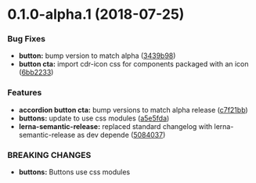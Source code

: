 <a name="0.1.0-alpha.1"></a>
# 0.1.0-alpha.1 (2018-07-25)


### Bug Fixes

* **button:** bump version to match alpha ([3439b98](https://github.com/rei/rei-cedar/commit/3439b98))
* **button cta:** import cdr-icon css for components packaged with an icon ([6bb2233](https://github.com/rei/rei-cedar/commit/6bb2233))


### Features

* **accordion button cta:** bump versions to match alpha release ([c7f21bb](https://github.com/rei/rei-cedar/commit/c7f21bb))
* **buttons:** update to use css modules ([a5e5fda](https://github.com/rei/rei-cedar/commit/a5e5fda))
* **lerna-semantic-release:** replaced standard changelog with lerna-semantic-release as dev depende ([5084037](https://github.com/rei/rei-cedar/commit/5084037))


### BREAKING CHANGES

* **buttons:** Buttons use css modules



